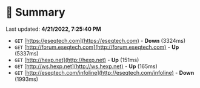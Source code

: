 # 📖 Summary
Last updated: **4/21/2022, 7:25:40 PM**

- `GET` [https://eseqtech.com](https://eseqtech.com) - **Down** (3324ms)
- `GET` [http://forum.eseqtech.com](http://forum.eseqtech.com) - **Up** (5337ms)
- `GET` [http://hexp.net](http://hexp.net) - **Up** (151ms)
- `GET` [http://ws.hexp.net](http://ws.hexp.net) - **Up** (165ms)
- `GET` [http://eseqtech.com/infoline](http://eseqtech.com/infoline) - **Down** (1993ms)
